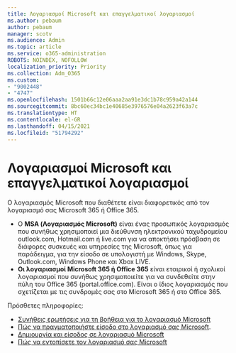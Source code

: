 ```yaml
---
title: Λογαριασμοί Microsoft και επαγγελματικοί λογαριασμοί
ms.author: pebaum
author: pebaum
manager: scotv
ms.audience: Admin
ms.topic: article
ms.service: o365-administration
ROBOTS: NOINDEX, NOFOLLOW
localization_priority: Priority
ms.collection: Adm_O365
ms.custom:
- "9002448"
- "4747"
ms.openlocfilehash: 1501b66c12e06aaa2aa91e3dc1b78c959a42a144
ms.sourcegitcommit: 8bc60ec34bc1e40685e3976576e04a2623f63a7c
ms.translationtype: HT
ms.contentlocale: el-GR
ms.lasthandoff: 04/15/2021
ms.locfileid: "51794292"
---
```

# <a name="microsoft-and-business-accounts"></a>Λογαριασμοί Microsoft και επαγγελματικοί λογαριασμοί

Ο λογαριασμός Microsoft που διαθέτετε είναι διαφορετικός από τον λογαριασμό σας Microsoft 365 ή Office 365.

- Ο **MSA (Λογαριασμός Microsoft)** είναι ένας προσωπικός λογαριασμός που συνήθως χρησιμοποιεί μια διεύθυνση ηλεκτρονικού ταχυδρομείου outlook.com, Hotmail.com ή live.com για να αποκτήσει πρόσβαση σε διάφορες συσκευές και υπηρεσίες της Microsoft, όπως για παράδειγμα, για την είσοδο σε υπολογιστή με Windows, Skype, Outlook.com, Windows Phone και Xbox LIVE.
- **Οι λογαριασμοί Microsoft 365 ή Office 365** είναι εταιρικοί ή σχολικοί λογαριασμοί που συνήθως χρησιμοποιείτε για να συνδεθείτε στην πύλη του Office 365 (portal.office.com). Είναι ο ίδιος λογαριασμός που σχετίζεται με τις συνδρομές σας στο Microsoft 365 ή στο Office 365.

Πρόσθετες πληροφορίες:

- [Συνήθεις ερωτήσεις για τη βοήθεια για το λογαριασμό Microsoft](https://support.microsoft.com/hub/4294457/microsoft-account-help) 
- [Πώς να πραγματοποιήστε είσοδο στο λογαριασμό σας Microsoft](https://support.microsoft.com/help/4028195/microsoft-account-how-to-sign-in).
- [Δημιουργία και είσοδος σε λογαριασμό Microsoft](https://account.microsoft.com/account)
- [Πώς να εντοπίσετε τον λογαριασμό σας Microsoft](https://support.microsoft.com/help/13811/microsoft-account-how-to-find)
